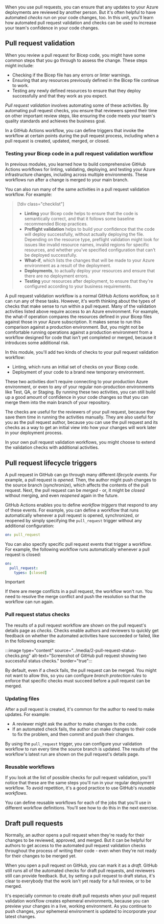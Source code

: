 When you use pull requests, you can ensure that any updates to your Azure deployments are reviewed by another person. But it's often helpful to have automated *checks* run on your code changes, too. In this unit, you'll learn how automated pull request validation and checks can be used to increase your team's confidence in your code changes.

## Pull request validation

When you review a pull request for Bicep code, you might have some common steps that you go through to assess the change. These steps might include:

- Checking if the Bicep file has any errors or linter warnings.
- Ensuring that any resources previously defined in the Bicep file continue to work.
- Testing any newly defined resources to ensure that they deploy successfully and that they work as you expect.

*Pull request validation* involves automating some of these activities. By automating pull request checks, you ensure that reviewers spend their time on other important review steps, like ensuring the code meets your team's quality standards and achieves the business goal.

In a GitHub Actions workflow, you can define triggers that invoke the workflow at certain points during the pull request process, including when a pull request is created, updated, merged, or closed.

### Testing your Bicep code in a pull request validation workflow

In previous modules, you learned how to build comprehensive GitHub Actions workflows for linting, validating, deploying, and testing your Azure infrastructure changes, including across multiple environments. These workflows run after a change is merged to your main branch.

You can also run many of the same activities in a pull request validation workflow. For example:

> [!div class="checklist"]
>
> * **Linting** your Bicep code helps to ensure that the code is semantically correct, and that it follows some baseline recommended Bicep practices.
> * **Preflight validation** helps to build your confidence that the code will deploy successfully, without actually deploying the file. Depending on the resource type, preflight validation might look for issues like invalid resource names, invalid regions for specific resources, and whether you've specified configuration that can't be deployed successfully.
> * **What-if**, which lists the changes that will be made to your Azure environment as a result of the deployment.
> * **Deployments**, to actually deploy your resources and ensure that there are no deployment errors.
> * **Testing** your resources after deployment, to ensure that they're configured according to your business requirements.

A pull request validation workflow is a normal GitHub Actions workflow, so it can run any of these tasks. However, it's worth thinking about the types of checks that make sense to run within a pull request. Many of the validation activities listed above require access to an Azure environment. For example, the what-if operation compares the resources defined in your Bicep files against those in your Azure subscription. It makes sense to run this comparison against a production environment. But, you might not be comfortable running operations against a production environment from a workflow designed for code that isn't yet completed or merged, because it introduces some additional risk.

In this module, you'll add two kinds of checks to your pull request validation workflow:

- Linting, which runs an initial set of checks on your Bicep code.
- Deployment of your code to a brand new temporary environment.

These two activities don't require connecting to your production Azure environment, or even to any of your regular non-production environments like Test, QA, or Staging. By running these two activities, you can still build up a good amount of confidence in your code changes so that you can merge them into the main branch of your repository.

The checks are useful for the reviewers of your pull request, because they save them time in running the activities manually. They are also useful for you as the pull request author, because you can use the pull request and its checks as a way to get an initial view into how your changes will work later in your deployment process.

In your own pull request validation workflows, you might choose to extend the validation checks with additional activities.

## Pull request lifecycle triggers

A pull request in GitHub can go through many different *lifecycle events*. For example, a pull request is *opened*. Then, the author might push changes to the source branch (*synchronize*), which affects the contents of the pull request. Next, the pull request can be *merged* - or, it might be *closed* without merging, and even *reopened* again in the future.

GitHub Actions enables you to define *workflow triggers* that respond to any of these events. For example, you can define a workflow that runs automatically whenever a pull request is opened, synchronized, or reopened by simply specifying the `pull_request` trigger without any additional configuration:

```yaml
on: pull_request
```

You can also specify specific pull request events that trigger a workflow. For example, the following workflow runs automatically whenever a pull request is closed:

```yaml
on:
  pull_request:
    types: [closed]
```

> [!IMPORTANT]
> If there are merge conflicts in a pull request, the workflow won't run. You need to resolve the merge conflict and push the resolution so that the workflow can run again.

###	Pull request status checks

The results of a pull request workflow are shown on the pull request's details page as *checks*. Checks enable authors and reviewers to quickly get feedback on whether the automated activities have succeeded or failed, like in the following example:

:::image type="content" source="../media/2-pull-request-status-checks.png" alt-text="Screenshot of GitHub pull request showing two successful status checks." border="true":::

By default, even if a check fails, the pull request can be merged. You might not want to allow this, so you can configure *branch protection rules* to enforce that specific checks must succeed before a pull request can be merged.

### Updating files

After a pull request is created, it's common for the author to need to make updates. For example:

- A reviewer might ask the author to make changes to the code.
- If an automated check fails, the author can make changes to their code to fix the problem, and then commit and push their changes.

By using the `pull_request` trigger, you can configure your validation workflow to run every time the source branch is updated. The results of the workflow's latest run are shown on the pull request's details page.

### Reusable workflows

If you look at the list of possible checks for pull request validation, you'll notice that these are the same steps you'll run in your regular deployment workflow. To avoid repetition, it's a good practice to use GitHub's *reusable workflows*.

You can define reusable workflows for each of the jobs that you'll use in different workflow definitions. You'll see how to do this in the next exercise.

## Draft pull requests

Normally, an author opens a pull request when they're ready for their changes to be reviewed, approved, and merged. But it can be helpful for authors to get access to the automated pull request validation checks throughout the process of writing their code - even when they're not ready for their changes to be merged yet.

When you open a pull request on GitHub, you can mark it as a *draft*. GitHub still runs all of the automated checks for draft pull requests, and reviewers still can provide feedback. But, by setting a pull request to draft status, it's clear to everybody that the work isn't yet ready for a full review, or to be merged.

It's especially common to create draft pull requests when your pull request validation workflow creates ephemeral environments, because you can preview your changes in a live, working environment. As you continue to push changes, your ephemeral environment is updated to incorporate your latest changes.
